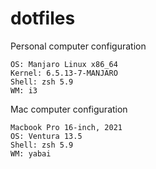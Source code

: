 # dotfiles

Personal computer configuration

```
OS: Manjaro Linux x86_64
Kernel: 6.5.13-7-MANJARO
Shell: zsh 5.9
WM: i3
```

Mac computer configuration

```
Macbook Pro 16-inch, 2021
OS: Ventura 13.5
Shell: zsh 5.9
WM: yabai
```
